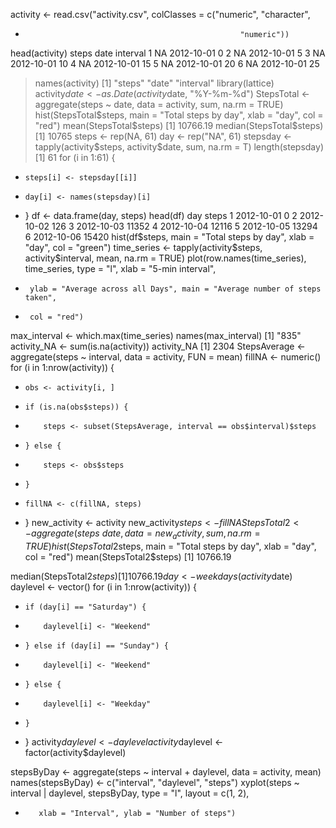 activity <- read.csv("activity.csv", colClasses = c("numeric", "character", 
+                                                     "numeric"))
head(activity)
  steps       date interval
1    NA 2012-10-01        0
2    NA 2012-10-01        5
3    NA 2012-10-01       10
4    NA 2012-10-01       15
5    NA 2012-10-01       20
6    NA 2012-10-01       25
> names(activity)
[1] "steps"    "date"     "interval"
library(lattice)
activity$date <- as.Date(activity$date, "%Y-%m-%d")
StepsTotal <- aggregate(steps ~ date, data = activity, sum, na.rm = TRUE)
hist(StepsTotal$steps, main = "Total steps by day", xlab = "day", col = "red")
mean(StepsTotal$steps)
[1] 10766.19
median(StepsTotal$steps)
[1] 10765
steps <- rep(NA, 61)
day <- rep("NA", 61)
stepsday <- tapply(activity$steps, activity$date, sum, na.rm = T)
length(stepsday)
[1] 61
for (i in 1:61) {
+     steps[i] <- stepsday[[i]]
+     day[i] <- names(stepsday)[i]
+ }
df <- data.frame(day, steps)
head(df)
         day steps
1 2012-10-01     0
2 2012-10-02   126
3 2012-10-03 11352
4 2012-10-04 12116
5 2012-10-05 13294
6 2012-10-06 15420
hist(df$steps, main = "Total steps by day", xlab = "day", col = "green")
time_series <- tapply(activity$steps, activity$interval, mean, na.rm = TRUE)
plot(row.names(time_series), time_series, type = "l", xlab = "5-min interval", 
+      ylab = "Average across all Days", main = "Average number of steps taken", 
+      col = "red")
max_interval <- which.max(time_series)
names(max_interval)
[1] "835"
activity_NA <- sum(is.na(activity))
activity_NA
[1] 2304
StepsAverage <- aggregate(steps ~ interval, data = activity, FUN = mean)
fillNA <- numeric()
for (i in 1:nrow(activity)) {
+     obs <- activity[i, ]
+     if (is.na(obs$steps)) {
+         steps <- subset(StepsAverage, interval == obs$interval)$steps
+     } else {
+         steps <- obs$steps
+     }
+     fillNA <- c(fillNA, steps)
+ }
new_activity <- activity
new_activity$steps <- fillNA
StepsTotal2 <- aggregate(steps ~ date, data = new_activity, sum, na.rm = TRUE)
hist(StepsTotal2$steps, main = "Total steps by day", xlab = "day", col = "red")
mean(StepsTotal2$steps)
[1] 10766.19
 
median(StepsTotal2$steps)
[1] 10766.19
day <- weekdays(activity$date)
daylevel <- vector()
for (i in 1:nrow(activity)) {
+     if (day[i] == "Saturday") {
+         daylevel[i] <- "Weekend"
+     } else if (day[i] == "Sunday") {
+         daylevel[i] <- "Weekend"
+     } else {
+         daylevel[i] <- "Weekday"
+     }
+ }
activity$daylevel <- daylevel
activity$daylevel <- factor(activity$daylevel)
 
stepsByDay <- aggregate(steps ~ interval + daylevel, data = activity, mean)
names(stepsByDay) <- c("interval", "daylevel", "steps")
xyplot(steps ~ interval | daylevel, stepsByDay, type = "l", layout = c(1, 2), 
+        xlab = "Interval", ylab = "Number of steps")

